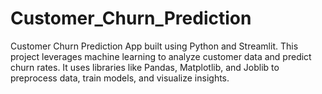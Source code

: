 # Customer_Churn_Prediction
Customer Churn Prediction App built using Python and Streamlit. This project leverages machine learning to analyze customer data and predict churn rates. It uses libraries like Pandas, Matplotlib, and Joblib to preprocess data, train models, and visualize insights.
